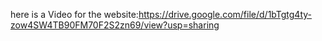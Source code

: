 here is a Video for the website:https://drive.google.com/file/d/1bTgtg4ty-zow4SW4TB90FM70F2S2zn69/view?usp=sharing
